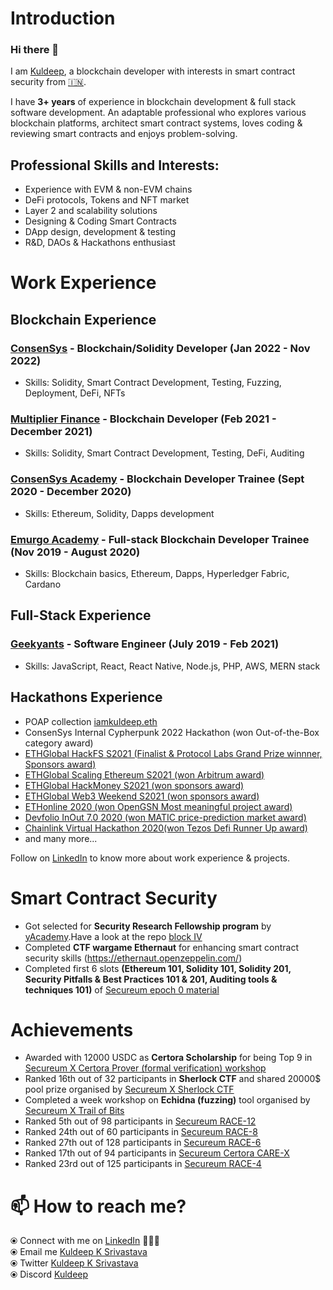# Introduction

### Hi there 👋

I am [Kuldeep](https://www.linkedin.com/in/kuldeep-k-srivastava-b27806138/), a blockchain developer with interests in smart contract security from [🇮🇳](https://en.wikipedia.org/wiki/India).

<!-- ![Kuldeeps's github stats](https://github-readme-stats.vercel.app/api?username=kuldeep23907&hide=issues&show_icons=true&theme=onedark) -->

I have **3+ years** of experience in blockchain development & full stack software development. An adaptable professional who explores various blockchain platforms, architect smart contract systems, loves coding & reviewing smart contracts and enjoys problem-solving. 

## Professional Skills and Interests:
* Experience with EVM & non-EVM chains
* DeFi protocols, Tokens and NFT market 
* Layer 2 and scalability solutions
* Designing & Coding Smart Contracts 
* DApp design, development & testing 
* R&D, DAOs & Hackathons enthusiast

# Work Experience

## Blockchain Experience

### [ConsenSys](https://github.com/ConsenSys) - Blockchain/Solidity Developer (Jan 2022 - Nov 2022)
* Skills: Solidity, Smart Contract Development, Testing, Fuzzing, Deployment, DeFi, NFTs
### [Multiplier Finance](https://twitter.com/MultiplierMXX) - Blockchain Developer (Feb 2021 - December 2021)
* Skills: Solidity, Smart Contract Development, Testing, DeFi, Auditing
### [ConsenSys Academy](https://consensys.net/academy/) - Blockchain Developer Trainee (Sept 2020 - December 2020)
* Skills: Ethereum, Solidity, Dapps development
### [Emurgo Academy](https://education.emurgo.io/) - Full-stack Blockchain Developer Trainee (Nov 2019 - August 2020)
* Skills: Blockchain basics, Ethereum, Dapps, Hyperledger Fabric, Cardano

## Full-Stack Experience
### [Geekyants](https://www.geekyants.com/) - Software Engineer (July 2019 - Feb 2021)
* Skills: JavaScript, React, React Native, Node.js, PHP, AWS, MERN stack

## Hackathons Experience
* POAP collection [iamkuldeep.eth](https://app.poap.xyz/scan/iamkuldeep.eth)
* ConsenSys Internal Cypherpunk 2022 Hackathon (won Out-of-the-Box category award)
* [ETHGlobal HackFS S2021 (Finalist & Protocol Labs Grand Prize winnner, Sponsors award)](https://showcase.ethglobal.co/hackfs2021/cryptoshooters)
* [ETHGlobal Scaling Ethereum S2021 (won Arbitrum award)](https://showcase.ethglobal.co/scaling/farmtopia)
* [ETHGlobal HackMoney S2021 (won sponsors award)](https://showcase.ethglobal.co/hackmoney2021/fun-dpool)
* [ETHGlobal Web3 Weekend S2021 (won sponsors award)](https://showcase.ethglobal.co/web3weekend/one-momint)
* [ETHonline 2020 (won OpenGSN Most meaningful project award)](https://hack.ethglobal.co/showcase/machu-picchu-recM0wStoyOcitI1A)
* [Devfolio InOut 7.0 2020 (won MATIC price-prediction market award)](https://devfolio.co/projects/price-prediction-market)
* [Chainlink Virtual Hackathon 2020(won Tezos Defi Runner Up award)](https://devpost.com/software/bifrost-baking-token)
* and many more...

Follow on [LinkedIn](https://www.linkedin.com/in/kuldeep-k-srivastava-b27806138/) to know more about work experience & projects.

# Smart Contract Security

* Got selected for **Security Research Fellowship program** by [yAcademy](https://twitter.com/yAcademyDAO).Have a look at the repo [block IV](https://github.com/Yacademy-block-4) 
* Completed **CTF wargame Ethernaut** for enhancing smart contract security skills (https://ethernaut.openzeppelin.com/)
* Completed first 6 slots **(Ethereum 101, Solidity 101, Solidity 201, Security Pitfalls & Best Practices 101 & 201, Auditing tools & techniques 101)** of [Secureum epoch 0 material](https://github.com/x676f64/secureum-mind_map)

# Achievements

* Awarded with 12000 USDC as **Certora Scholarship** for being Top 9 in [Secureum X Certora Prover (formal verification) workshop](https://discord.com/channels/814328279468474419/927065287172427798/963042285363290112)
* Ranked 16th out of 32 participants in **Sherlock CTF** and shared 20000$ pool prize organised by [Secureum X Sherlock CTF](https://discord.com/channels/814328279468474419/927065287172427798/948437423732437002)
* Completed a week workshop on **Echidna (fuzzing)** tool organised by [Secureum X Trail of Bits](https://discord.com/channels/814328279468474419/927065287172427798/975221344885145620)
* Ranked 5th out of 98 participants in [Secureum RACE-12](https://discord.com/channels/814328279468474419/927065287172427798/1049907696603774986) 
* Ranked 24th out of 60 participants in [Secureum RACE-8](https://discord.com/channels/814328279468474419/927065287172427798/1004355015646916709)
* Ranked 27th out of 128 participants in [Secureum RACE-6](https://discord.com/channels/814328279468474419/927065287172427798/976454214312140850)
* Ranked 17th out of 94 participants in [Secureum Certora CARE-X](https://discord.com/channels/814328279468474419/927065287172427798/943321125465755728)
* Ranked 23rd out of 125 participants in [Secureum RACE-4](https://discord.com/channels/814328279468474419/927065287172427798/940515560318447688)

<!-- I mostly work on BUIDLING Dapps on blockchain platforms such as **Ethereum, Binance Smart Chain, Polygon**. I have worked on coding Smart Contracts, leveraging Oracles (**chainlink**), deploying & upgrading contracts(**truffle, hardhart**), security libraries(**openzeppelin**) and designing user interface using React with **web3.js/ethers**. I also write unit testing using **mocha(javascript) & solidity**, do security analysis and perform dynamic testing using **MythX**.

I keep participating & won prize in hackathons such as **, ,  , , , , P&G Sponsored hackathon( Finalist here)** and several others. The purpose has been to explore something new in the domain and implement what i know to enhance my blockchain experience. 

I am currently employed as Blockchain Developer and keep working on awesome projects to make ideas into reality. I have worked on back-end, front-end as well as cloud services AWS in these projects.
 -->

<!-- ## Skills

<p float="left">
  <a href="https://ethereum.org/" target="_blank" >
    <img src="https://raw.githubusercontent.com/kuldeep23907/kuldeep23907/master/assets/ethereum.png.png"  height="75" />
  </a>
  <a href="https://solidity.readthedocs.io/en/v0.7.4/" target="_blank" >
    <img src="https://raw.githubusercontent.com/kuldeep23907/kuldeep23907/master/assets/solidity.png"  height="75" /> 
  </a>
  <a href="https://web3js.readthedocs.io/en/v1.3.0/" target="_blank" >
    <img src="https://raw.githubusercontent.com/kuldeep23907/kuldeep23907/master/assets/web3.jpeg"  height="75" />
  </a>
  <a href="https://www.trufflesuite.com/ganache" target="_blank" >
    <img src="https://raw.githubusercontent.com/kuldeep23907/kuldeep23907/master/assets/ganache.png"  height="75" />
  </a>
  <a href="https://www.trufflesuite.com/" target="_blank" >
    <img src="https://raw.githubusercontent.com/kuldeep23907/kuldeep23907/master/assets/truffle.png" width="75" />
  </a>
  <a href="https://remix.ethereum.org/" target="_blank" >
    <img src="https://raw.githubusercontent.com/kuldeep23907/kuldeep23907/master/assets/remix.png"  height="75" />
  </a>
  <a href="https://metamask.io/" target="_blank" >
    <img src="https://raw.githubusercontent.com/kuldeep23907/kuldeep23907/master/assets/metamask.png"  height="75" />
  </a>
  <a href="https://www.hyperledger.org/use/fabric" target="_blank" >
    <img src="https://raw.githubusercontent.com/kuldeep23907/kuldeep23907/master/assets/hlf.png"  height="75" />
  </a>
   <a href="https://www.tezos.com" target="_blank" >
    <img src="https://raw.githubusercontent.com/kuldeep23907/kuldeep23907/master/assets/tezos.png"  height="75" />
  </a>
   <a href="https://www.smartpy.io" target="_blank" >
    <img src="https://raw.githubusercontent.com/kuldeep23907/kuldeep23907/master/assets/smartpy.svg"  height="75" />
  </a>
 </p>
  
### Blockchain Skills
  
 <p float="left">
  <a href="https://chain.link" target="_blank" >
    <img src="https://raw.githubusercontent.com/kuldeep23907/kuldeep23907/master/assets/chainlink.png"  height="75" />
  </a> 
  <a href="https://portis.io" target="_blank" >
    <img src="https://raw.githubusercontent.com/kuldeep23907/kuldeep23907/master/assets/portis.png"  height="75" />
  </a> 
  <a href="https://www.opengsn.org/" target="_blank" >
    <img src="https://raw.githubusercontent.com/kuldeep23907/kuldeep23907/master/assets/gsn.jpg"  height="75" />
  </a> 
  
 </p>
  
### Oracle, Wallet & GSN
  
 <p float="left">
  <a href="https://reactjs.org" target="_blank" >
    <img src="https://raw.githubusercontent.com/kuldeep23907/kuldeep23907/master/assets/react.png" height="75" />&nbsp;&nbsp;
  </a>

   <a href="https://www.w3.org/wiki/The_web_standards_model_-_HTML_CSS_and_JavaScript" target="_blank" >
    <img src="https://raw.githubusercontent.com/kuldeep23907/kuldeep23907/master/assets/javascripthtmlcss.webp" height="75" />
  </a>

   <a href="https://aws.amazon.com/" target="_blank" >
    <img src="https://raw.githubusercontent.com/kuldeep23907/kuldeep23907/master/assets/aws.gif"  height="75" />
  </a>

  <a href="https://www.php.net/" target="_blank" >
    <img src="https://raw.githubusercontent.com/kuldeep23907/kuldeep23907/master/assets/php.svg" height="75" />
  </a>

  <a href="https://golang.org/" target="_blank" >
    <img src="https://raw.githubusercontent.com/kuldeep23907/kuldeep23907/master/assets/golang.gif" height="75" />
  </a>
</p>

### Frontend & Backend Skills -->


# 📫 How to reach me? 

  ⦿ Connect with me on [LinkedIn](https://www.linkedin.com/in/kuldeep-k-srivastava-b27806138/) 👨🏻‍💻 <br>
  ⦿ Email me [Kuldeep K Srivastava](mailto:kuldeepksrivastava1@gmail.com) <br>
  ⦿ Twitter [Kuldeep K Srivastava](https://twitter.com/kd23907) <br>
  ⦿ Discord [Kuldeep](kuldeep#3336) <br>
  

